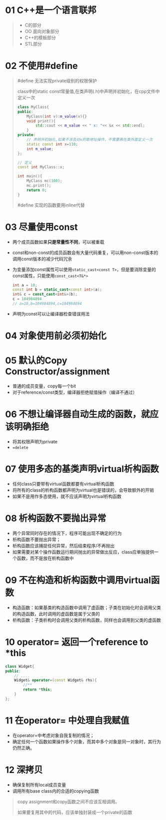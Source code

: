 # 01 C++是一个语言联邦

> - C的部分
> - OO 面向对象部分
> - C++的模板部分
> - STL部分

# 02 不使用#define

> #define 无法实现private级别的权限保护
>
> class中的static const常量值,在类声明(.h)中声明并初始化，在cpp文件中定义一次
>
> ```c++
> class MyClass{
> public:
>     MyClass(int v):m_value(v){}
>     void print(){
>         std::cout << m_value << " x: "<< &x << std::endl;
>     }
> private:
>     // 声明并初始化,如果不涉及对x的取地址操作，不需要再在类外面定义一次
>     static const int x=110;
>     int m_value;
> };
> 
> // 定义
> const int MyClass::x;
> 
> int main(){
>     MyClass mc(100);
>     mc.print();
>     return 0;
> }
> 
> ```
>
> \#define 实现的函数要用inline代替

# 03 尽量使用const

- 两个成员函数如果**只是常量性不同**，可以被重载

- const和non-const的成员函数会有大量代码重复，可以用non-const版本的调用const版本的减少代码冗余

- 为变量添加const属性可以使用`static_cast<const T>`，但是要消除变量的const属性，只能使用`const_cast<T&*>`

  ```c++
  int a = 10;
  const int b = static_cast<const int>(a);
  int& c = const_cast<int&>(b);
  c = 104984894
  // a=10,b=104984894,c=104984894
  ```

- 声明为const可以让编译器检查错误用法

 # 04 对象使用前必须初始化

# 05 默认的Copy Constructor/assignment 

- 普通的成员变量，copy每一个bit
- 对于reference/const类型，编译器拒绝赋值操作（编译不通过）

# 06 不想让编译器自动生成的函数，就应该明确拒绝

- 将其权限声明为private
- `=delete`

# 07 使用多态的基类声明virtual析构函数

- 任何class只要带有virtual函数都要有virtual析构函数
- 将所有的class的析构函数都声明为virtual也是错误的，会导致额外的开销
- 如果不是用作多态使用，就不应该声明为virtual析构函数

# 08 析构函数不要抛出异常

- 两个异常同时存在的情况下，程序可能出现不确定的行为
- 析构函数不要抛出异常；
- 析构函数应该捕捉任何异常，然后结束程序/不再抛出
- 如果需要对某个操作函数运行期间抛出的异常做出反应，class应单独提供一个函数，而不是放在析构函数中

# 09 不在构造和析构函数中调用virtual函数

- 构造函数：如果基类的构造函数中调用了虚函数；子类在初始化时会调用父类的构造函数，此时调用的虚函数是属于父类的
- 析构函数：子类析构时会调用父类的析构函数，同样也会调用到父类的虚函数

# 10 operator= 返回一个reference to *this

```c++
class Widget{
public:
    // ....
    Widget& operator=(const Widget& rhs){
        //**
        return *this;
    } 
};
```

# 11 在operator= 中处理自我赋值

- 在operator=中考虑对象自我复制的情况；
- 确定任何一个函数如果操作多个对象，而其中多个对象是同一对象时，其行为仍然正确。

# 12 深拷贝

- 确保复制所有local成员变量
- 调用所有base class内的合适的copying函数

> copy assignment和copy函数之间不应该互相调用。
>
> 如果要复用其中的代码，应该单独封装成一个private的函数















